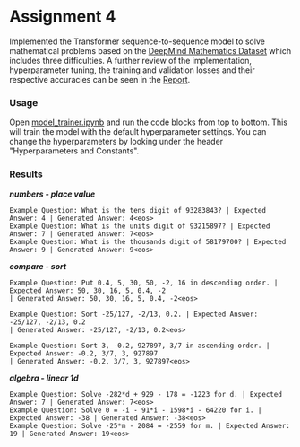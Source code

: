 # Assignment 4
Implemented the Transformer sequence-to-sequence model to solve mathematical problems based on the [DeepMind Mathematics Dataset](https://github.com/deepmind/mathematics_dataset) 
which includes three difficulties. A further review of the implementation, hyperparameter tuning, the training and validation losses and their respective accuracies can be seen in the [Report](https://github.com/felixboelter/Deep-Learning-Lab/blob/main/Assignment_4/Report/Assignment_4_Felix_Boelter.pdf).

### Usage
Open [model_trainer.ipynb](https://github.com/felixboelter/Deep-Learning-Lab/blob/main/Assignment_4/model_trainer.ipynb) and run the code blocks from top to bottom. This will train the model with the default hyperparameter settings. You can change the hyperparameters by looking under the header "Hyperparameters and Constants".

### Results
**_numbers - place value_**
```
Example Question: What is the tens digit of 93283843? | Expected Answer: 4 | Generated Answer: 4<eos>
Example Question: What is the units digit of 93215897? | Expected Answer: 7 | Generated Answer: 7<eos>
Example Question: What is the thousands digit of 58179700? | Expected Answer: 9 | Generated Answer: 9<eos>
```
**_compare - sort_**
```
Example Question: Put 0.4, 5, 30, 50, -2, 16 in descending order. | Expected Answer: 50, 30, 16, 5, 0.4, -2 
| Generated Answer: 50, 30, 16, 5, 0.4, -2<eos>

Example Question: Sort -25/127, -2/13, 0.2. | Expected Answer: -25/127, -2/13, 0.2 
| Generated Answer: -25/127, -2/13, 0.2<eos>

Example Question: Sort 3, -0.2, 927897, 3/7 in ascending order. | Expected Answer: -0.2, 3/7, 3, 927897 
| Generated Answer: -0.2, 3/7, 3, 927897<eos>
```
**_algebra - linear 1d_**
```
Example Question: Solve -282*d + 929 - 178 = -1223 for d. | Expected Answer: 7 | Generated Answer: 7<eos>
Example Question: Solve 0 = -i - 91*i - 1598*i - 64220 for i. | Expected Answer: -38 | Generated Answer: -38<eos>
Example Question: Solve -25*m - 2084 = -2559 for m. | Expected Answer: 19 | Generated Answer: 19<eos>
```
